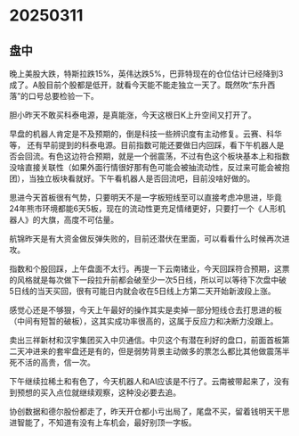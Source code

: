 # 20250311

## 盘中

晚上美股大跌，特斯拉跌15%，英伟达跌5%，巴菲特现在的仓位估计已经降到3成了。A股目前个股都是低开，就看今天能不能走独立一天了。既然吹“东升西落”的口号总要检验一下。

胆小昨天不敢买科泰电源，是真能涨，今天这根日K上升空间又打开了。

早盘的机器人肯定是不及预期的，倒是科技一些辨识度有主动修复。云赛、科华等， 还有早前提到的科泰电源。目前指数可能还要做日内回踩，看下午机器人是否会回流。有色这边符合预期，就是一个弱震荡，不过有色这个板块基本上和指数没啥直接关联性（如果外面行情很好那有色可能会被抽流动性，反过来可能会被抱团），当独立板块看就好。下午看机器人是否回流吧，目前没啥好做的。

思进今天首板很有气势，只要明天不是一字板短线至可以直接考虑冲思进，毕竟24年熊市环境都能6天5板，现在的流动性更充足情绪更好，只要打一个《人形机器人》的大旗，高度不可估量。

航锦昨天是有大资金做反弹失败的，目前还潜伏在里面，可以看看什么时候再次进攻。

指数和个股回踩，上午盘面不太行。再提一下云南锗业，今天回踩符合预期，这票的风格就是每次做下一段拉升前都会破至少一次5日线，所以可以等待下次盘中破5日线的当天买回，很有可能日内就会收在5日线上方第二天开始新波段上涨。

感觉心还是不够狠，今天上午最好的操作其实是卖掉一部分短线仓去打思进的板（中间有短暂的破板），这其实成功率很高的，这属于反应力和决断力没跟上。

卖出三祥新材和汉宇集团买入中贝通信。中贝这个有潜在利好的盘口，前面首板第二天冲进来的套牢盘还是有的，但是弱势背景主动做多的票怎么都比其他做震荡半死不活的高贵，信一次。

下午继续拉稀土和有色了，今天机器人和AI应该是不行了。云南被带起来了，没有到预想的买入点位就继续观察，这种没必要去追。

协创数据和德尔股份都走了，昨天开仓都小亏出局了，尾盘不买，留着钱明天干思进智能了，不知道有没有上车机会，最好别顶一字板。

